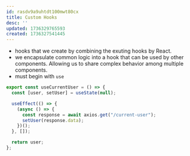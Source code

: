 ```yaml
---
id: rasdv9a9uhtdt100mwt80cx
title: Custom Hooks
desc: ''
updated: 1736329765593
created: 1736327541445
---
```


- hooks that we create by combining the exuting hooks by React.
- we encapsulate common logic into a hook that can be used by other components. Allowing us to share complex behavior among multiple components.
- must begin with `use`

```jsx
export const useCurrentUser = () => {
  const [user, setUser] = useState(null);

  useEffect(() => {
    (async () => {
      const response = await axios.get("/current-user");
      setUser(response.data);
    })();
  }, []);

  return user;
};
```